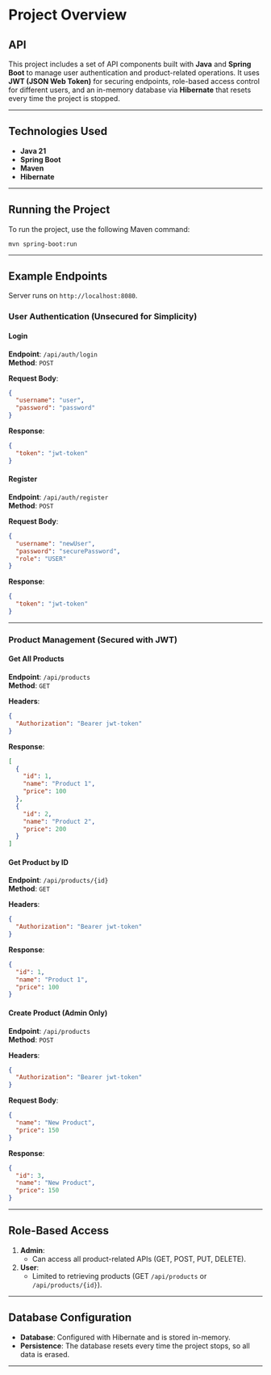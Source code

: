# Project Overview

## API

This project includes a set of API components built with **Java** and **Spring Boot** to manage user authentication and product-related operations. It uses **JWT (JSON Web Token)** for securing endpoints, role-based access control for different users, and an in-memory database via **Hibernate** that resets every time the project is stopped.

---

## Technologies Used

- **Java 21**
- **Spring Boot**
- **Maven**
- **Hibernate**

---

## Running the Project

To run the project, use the following Maven command:

```shell
mvn spring-boot:run
```

---

## Example Endpoints

Server runs on `http://localhost:8080`.

### User Authentication (Unsecured for Simplicity)

#### Login
**Endpoint**: `/api/auth/login`  
**Method**: `POST`

**Request Body**:
```json
{
  "username": "user",
  "password": "password"
}
```

**Response**:
```json
{
  "token": "jwt-token"
}
```

#### Register
**Endpoint**: `/api/auth/register`  
**Method**: `POST`

**Request Body**:
```json
{
  "username": "newUser",
  "password": "securePassword",
  "role": "USER"
}
```

**Response**:
```json
{
  "token": "jwt-token"
}
```

---

### Product Management (Secured with JWT)

#### Get All Products
**Endpoint**: `/api/products`  
**Method**: `GET`

**Headers**:
```json
{
  "Authorization": "Bearer jwt-token"
}
```

**Response**:
```json
[
  {
    "id": 1,
    "name": "Product 1",
    "price": 100
  },
  {
    "id": 2,
    "name": "Product 2",
    "price": 200
  }
]
```

#### Get Product by ID
**Endpoint**: `/api/products/{id}`  
**Method**: `GET`

**Headers**:
```json
{
  "Authorization": "Bearer jwt-token"
}
```

**Response**:
```json
{
  "id": 1,
  "name": "Product 1",
  "price": 100
}
```

#### Create Product (Admin Only)
**Endpoint**: `/api/products`  
**Method**: `POST`

**Headers**:
```json
{
  "Authorization": "Bearer jwt-token"
}
```

**Request Body**:
```json
{
  "name": "New Product",
  "price": 150
}
```

**Response**:
```json
{
  "id": 3,
  "name": "New Product",
  "price": 150
}
```

---

## Role-Based Access

1. **Admin**:
    - Can access all product-related APIs (GET, POST, PUT, DELETE).
2. **User**:
    - Limited to retrieving products (GET `/api/products` or `/api/products/{id}`).

---

## Database Configuration

- **Database**: Configured with Hibernate and is stored in-memory.
- **Persistence**: The database resets every time the project stops, so all data is erased.

---
